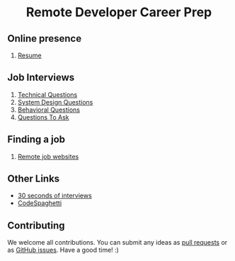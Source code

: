 <h1 align="center">Remote Developer Career Prep</h1>

## Online presence

1. [Resume](https://github.com/LIYINGZHEN/microverse-career-prep/tree/master/Resume)

## Job Interviews

1. [Technical Questions](https://github.com/LIYINGZHEN/tech-interview-handbook/tree/master/Technical%20Questions)
2. [System Design Questions](https://github.com/LIYINGZHEN/tech-interview-handbook/tree/master/System%20Design%20questions)
3. [Behavioral Questions](https://github.com/LIYINGZHEN/tech-interview-handbook/tree/master/Behavioral%20Questions)
4. [Questions To Ask](https://github.com/LIYINGZHEN/microverse-career-prep/tree/master/Questions%20to%20ask)

## Finding a job

1. [Remote job websites](https://github.com/LIYINGZHEN/microverse-career-prep/tree/master/Remote%20jobs)

## Other Links

- [30 seconds of interviews](https://30secondsofinterviews.org/)
- [CodeSpaghetti](http://www.codespaghetti.com/)

## Contributing

We welcome all contributions. You can submit any ideas as [pull requests](https://github.com/LIYINGZHEN/microverse-career-prep/pulls) or as [GitHub issues](https://github.com/LIYINGZHEN/microverse-career-prep/issues). Have a good time! :)
